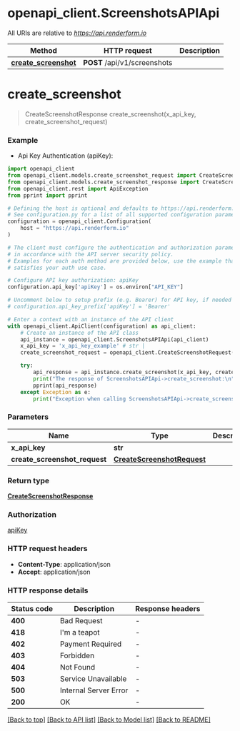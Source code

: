 # openapi_client.ScreenshotsAPIApi

All URIs are relative to *https://api.renderform.io*

Method | HTTP request | Description
------------- | ------------- | -------------
[**create_screenshot**](ScreenshotsAPIApi.md#create_screenshot) | **POST** /api/v1/screenshots | 


# **create_screenshot**
> CreateScreenshotResponse create_screenshot(x_api_key, create_screenshot_request)



### Example

* Api Key Authentication (apiKey):

```python
import openapi_client
from openapi_client.models.create_screenshot_request import CreateScreenshotRequest
from openapi_client.models.create_screenshot_response import CreateScreenshotResponse
from openapi_client.rest import ApiException
from pprint import pprint

# Defining the host is optional and defaults to https://api.renderform.io
# See configuration.py for a list of all supported configuration parameters.
configuration = openapi_client.Configuration(
    host = "https://api.renderform.io"
)

# The client must configure the authentication and authorization parameters
# in accordance with the API server security policy.
# Examples for each auth method are provided below, use the example that
# satisfies your auth use case.

# Configure API key authorization: apiKey
configuration.api_key['apiKey'] = os.environ["API_KEY"]

# Uncomment below to setup prefix (e.g. Bearer) for API key, if needed
# configuration.api_key_prefix['apiKey'] = 'Bearer'

# Enter a context with an instance of the API client
with openapi_client.ApiClient(configuration) as api_client:
    # Create an instance of the API class
    api_instance = openapi_client.ScreenshotsAPIApi(api_client)
    x_api_key = 'x_api_key_example' # str | 
    create_screenshot_request = openapi_client.CreateScreenshotRequest() # CreateScreenshotRequest | 

    try:
        api_response = api_instance.create_screenshot(x_api_key, create_screenshot_request)
        print("The response of ScreenshotsAPIApi->create_screenshot:\n")
        pprint(api_response)
    except Exception as e:
        print("Exception when calling ScreenshotsAPIApi->create_screenshot: %s\n" % e)
```



### Parameters


Name | Type | Description  | Notes
------------- | ------------- | ------------- | -------------
 **x_api_key** | **str**|  | 
 **create_screenshot_request** | [**CreateScreenshotRequest**](CreateScreenshotRequest.md)|  | 

### Return type

[**CreateScreenshotResponse**](CreateScreenshotResponse.md)

### Authorization

[apiKey](../README.md#apiKey)

### HTTP request headers

 - **Content-Type**: application/json
 - **Accept**: application/json

### HTTP response details

| Status code | Description | Response headers |
|-------------|-------------|------------------|
**400** | Bad Request |  -  |
**418** | I&#39;m a teapot |  -  |
**402** | Payment Required |  -  |
**403** | Forbidden |  -  |
**404** | Not Found |  -  |
**503** | Service Unavailable |  -  |
**500** | Internal Server Error |  -  |
**200** | OK |  -  |

[[Back to top]](#) [[Back to API list]](../README.md#documentation-for-api-endpoints) [[Back to Model list]](../README.md#documentation-for-models) [[Back to README]](../README.md)

